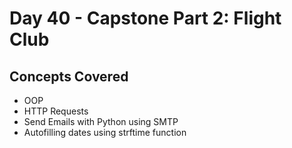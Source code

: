 # Day 40 - Capstone Part 2: Flight Club
## Concepts Covered
- OOP
- HTTP Requests
- Send Emails with Python using SMTP
- Autofilling dates using strftime function